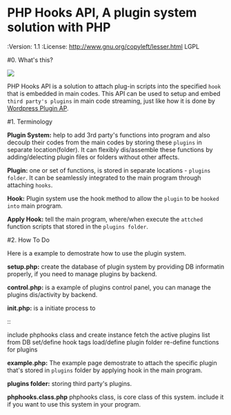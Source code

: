   PHP Hooks API, A plugin system solution with PHP
==========================================================

:Version: 1.1
:License: http://www.gnu.org/copyleft/lesser.html LGPL

#0. What's this?

![](http://phphooks.googlecode.com/files/hooks-plugins.png)

PHP Hooks API is a solution to attach plug-in scripts into the specified `hook` that is embedded in main codes. This API can be used to setup and embed `third party's plugins` in main code streaming, just like how it is done by [Wordpress Plugin AP](http://codex.wordpress.org/Plugin_API).


#1. Terminology

**Plugin System:** help to add 3rd party's functions into program and also decoulp their codes from the main codes by storing these `plugins` in separate location(folder). It can flexibly dis/assemble these functions by adding/delecting  plugin files or folders without other affects. 

**Plugin:** one or set of functions, is stored in separate locations - `plugins folder`. It can be seamlessly integrated to the main program through attaching `hooks`. 

**Hook:** Plugin system use the hook method to allow the `plugin` to be `hooked into` main program.

**Apply Hook:** tell the main program, where/when execute the `attched` function scripts that stored in the `plugins folder`. 


#2. How To Do

Here is a example to demostrate how to use the plugin system.

**setup.php:** create the database of plugin system by providing DB informatin properly, if you need to manage plugins by backend.

**control.php:** is a example of plugins control panel, you can manage the plugins dis/activity by backend.

**init.php:** is a initiate process to

::

   include phphooks class and create instance
   fetch the active plugins list from DB
   set/define hook tags
   load/define plugin folder
   re-define functions for plugins

**example.php:** The example page demostrate to attach the specific plugin that's stored in `plugins` folder by applying hook in the main program.

**plugins folder:** storing third party's plugins.

**phphooks.class.php** phphooks class,  is core class of this system. include it if you want to use this system in your program.